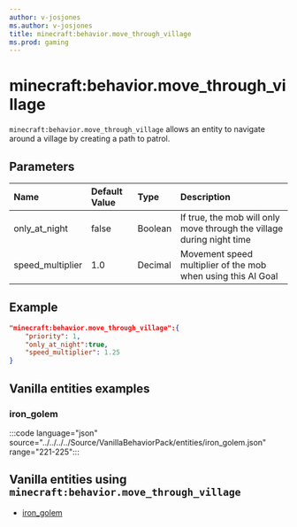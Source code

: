 ```yaml
---
author: v-josjones
ms.author: v-josjones
title: minecraft:behavior.move_through_village
ms.prod: gaming
---
```


# minecraft:behavior.move_through_village

`minecraft:behavior.move_through_village` allows an entity to navigate around a village by creating a path to patrol.

## Parameters

|Name |Default Value  |Type  |Description  |
|:----------|:----------|:----------|:----------|
|only_at_night| false| Boolean| If true, the mob will only move through the village during night time |
|speed_multiplier| 1.0| Decimal| Movement speed multiplier of the mob when using this AI Goal |

## Example

```json
"minecraft:behavior.move_through_village":{
    "priority": 1,
    "only_at_night":true,
    "speed_multiplier": 1.25
}
```

## Vanilla entities examples

### iron_golem

:::code language="json" source="../../../../Source/VanillaBehaviorPack/entities/iron_golem.json" range="221-225":::

## Vanilla entities using `minecraft:behavior.move_through_village`

- [iron_golem](../../../../Source/VanillaBehaviorPack_Snippets/entities/iron_golem.md)